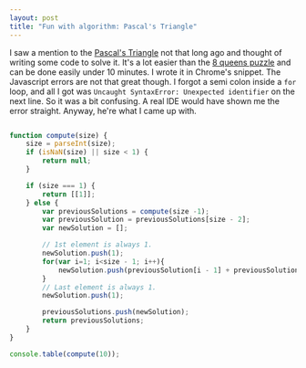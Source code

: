 ```yaml
---
layout: post
title: "Fun with algorithm: Pascal's Triangle"
---
```


I saw a mention to the [Pascal's Triangle](https://en.wikipedia.org/wiki/Pascal%27s_triangle) not that long ago and thought of writing some code to solve it. It's a lot easier than the [8 queens puzzle](/2016/07/06/fun-with-algorithm-8-queens-puzzle.html) and can be done easily under 10 minutes. I wrote it in Chrome's snippet. The Javascript errors are not that great though. I forgot a semi colon inside a `for` loop, and all I got was `Uncaught SyntaxError: Unexpected identifier` on the next line. So it was a bit confusing. A real IDE would have shown me the error straight. Anyway, he're what I came up with.


```javascript

function compute(size) {
    size = parseInt(size);
    if (isNaN(size) || size < 1) {
        return null;
    }

    if (size === 1) {
        return [[1]];
    } else {
        var previousSolutions = compute(size -1);
        var previousSolution = previousSolutions[size - 2];
        var newSolution = [];

        // 1st element is always 1.
        newSolution.push(1);
        for(var i=1; i<size - 1; i++){
            newSolution.push(previousSolution[i - 1] + previousSolution[i])
        }
        // Last element is always 1.
        newSolution.push(1);

        previousSolutions.push(newSolution);
        return previousSolutions;
    }
}

console.table(compute(10));

```